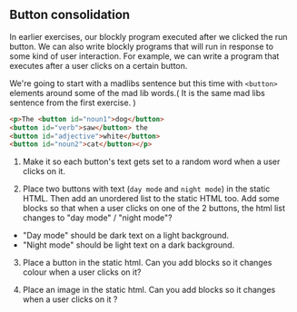 
## Button consolidation


In earlier exercises, our blockly program executed after we clicked the run button. We can also write blockly programs that will run in response to some kind of user interaction. For example, we can write a program that executes after a user clicks on a certain button.


We're going to start with a madlibs sentence but this time with `<button>` elements around some of the mad lib words.( It is the same mad libs sentence from the first exercise. )

```html
<p>The <button id="noun1">dog</button>
<button id="verb">saw</button> the 
<button id="adjective">white</button> 
<button id="noun2">cat</button></p>
```

1. <span class="test-checkbox"></span>Make it so each button's text gets set to a random word when a user clicks on it.

2. <span class="test-checkbox"></span>Place two buttons with text (`day mode` and `night mode`) in the static HTML. Then add an unordered list to the static HTML too. Add some blocks so that when a user clicks on one of the 2 buttons, the html list changes to "day mode" / "night mode"?

- "Day mode" should be dark text on a light background.
- "Night mode" should be light text on a dark background.

3. <span class="test-checkbox"></span>Place a button in the static html. Can you add blocks so it changes colour when a user clicks on it?

4. <span class="test-checkbox"></span>Place an image in the static html. Can you add blocks so it changes when a user clicks on it ?